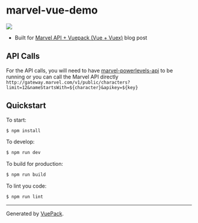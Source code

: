 # marvel-vue-demo

![](https://cdn-images-1.medium.com/max/1600/1*JtzSleyt8MWcfm_r85Bpaw.gif)

* Built for [Marvel API + Vuepack (Vue + Vuex)](https://medium.com/@xphong/marvel-api-vuepack-vue-vuex-c84067a7f7fc) blog post

## API Calls

For the API calls, you will need to have [marvel-powerlevels-api](https://github.com/xphong/marvel-powerlevels-api) to be running or you can call the Marvel API directly `http://gateway.marvel.com/v1/public/characters?limit=12&nameStartsWith=${character}&apikey=${key}`

## Quickstart

To start:

```bash
$ npm install
```

To develop:

```bash
$ npm run dev
```

To build for production:

```bash
$ npm run build
```

To lint you code:

```bash
$ npm run lint
```


---

Generated by [VuePack](https://github.com/egoist/vuepack).
